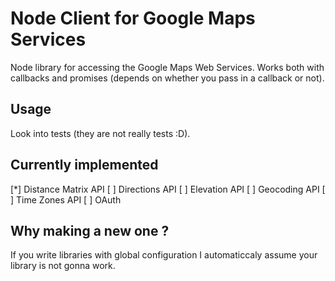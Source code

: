 # Node Client for Google Maps Services

Node library for accessing the Google Maps Web Services.
Works both with callbacks and promises (depends on whether you pass in a callback or not).

## Usage

Look into tests (they are not really tests :D).

## Currently implemented

[*] Distance Matrix API
[ ] Directions API
[ ] Elevation API
[ ] Geocoding API
[ ] Time Zones API
[ ] OAuth

## Why making a new one ?

If you write libraries with global configuration I automaticcaly assume your library is not gonna work.
